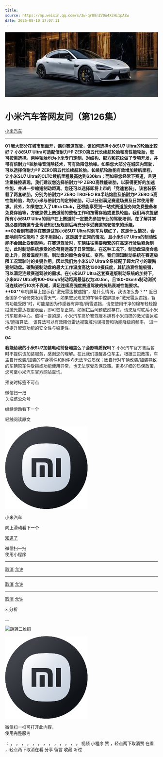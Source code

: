 ```yaml
---
title: 
source: https://mp.weixin.qq.com/s/3w-qrU8nZV0u4XzHi1pAZw
date: 2025-08-10 17:07:11
---
```


![cover_image](images/img_b9e4305d.jpg)


#  小米汽车答网友问（第126集）


[ 小米汽车 ](<javascript:void\(0\);>)

______

  

****01 ‍******我大部分在城市里面开，偶尔赛道驾驶，该如何选择小米SU7 Ultra的轮胎比较好？** 小米SU7 Ultra可选配倍耐力®P ZERO第五代长续航轮胎和高性能轮胎，您可按需选择。两种轮胎均为小米专门定制，对结构、配方和花纹做了专项开发，并带有倍耐力®轮胎噪音消除技术，可有效降低胎噪。如果您大部分在城区内驾驶，可以选择倍耐力®P ZERO第五代长续航轮胎。长续航轮胎能有效增加续航里程，让小米SU7 Ultra的CLTC续航里程最高达到630km；而如果您经常下赛道，且更注重操控表现，我们建议您选择倍耐力®P ZERO高性能轮胎，以获得更好的加速性能、并进一步缩短制动距离。您还可以选择即将上市的「竞速套装」，该套装搭载了两套轮胎，分别为倍耐力P ZERO TROFEO RS半热熔胎及倍耐力P ZERO 5高性能轮胎，均为小米与倍耐力的定制轮胎，可以分别满足赛道场景及日常使用需求。此外，如果您加入了Ultra Club，还将能享受到一站式赛道服务如免费整备和免费存胎等，方便您做上赛道前的整备工作和按需存胎或更换轮胎。我们再次提醒所有小米SU7 Ultra的用户在上赛道前一定要先参加专业的驾驶培训，在了解并掌握必要的赛道专业驾驶知识及规则后再充分享受赛道驾驶带来的乐趣。  
**02****看到有媒体在赛道试驾小米SU7 Ultra时刹车片烧红了，这是什么情况，会影响刹车性能吗？** 您不用担心，这是属于正常的情况，且小米SU7 Ultra的制动性能不会因此受到影响。在赛道驾驶时，车辆往往需要频繁的在高速行驶后紧急制动，此时制动系统承受的负荷将远高于日常驾驶。在这种工况下，制动盘温度会急剧上升，随着温度升高，制动盘的颜色会变红、变亮。我们深知制动系统在赛道极限工况驾驶时的关键作用，因此我们为小米SU7 Ultra全系标配了超大尺寸的碳陶瓷制动盘。碳陶瓷制动盘的最大工作温度高达1300摄氏度，其抗热衰性能极强，可以满足连续赛道驾驶的需求。在小米SU7 Ultra这套赛道版制动系统的加持下，小米SU7 Ultra的100-0km/h制动距离最低仅为30.8m，且180-0km/h制动测试可连续进行10次不衰减，满足连续高强度赛道驾驶的抗热衰减性能要求。  
**03****车机屏幕上提示我“激光雷达被遮挡”，是什么情况，我该怎么办？** 近日全国多个省份突发雨雪天气，如果您发现您的车辆中控屏提示“激光雷达遮挡，智驾功能受限”时，可能是因为传感器有异物/雨雪遮挡，请您使用干净的棉布轻轻擦拭激光雷达视窗表面，即可恢复正常。如擦拭后问题依然存在，请您及时联系小米汽车服务中心。值得一提的是，小米汽车高阶智驾版本拥有小米自研的激光雷达脏污/遮挡算法， 该算法可以有效降低雷达视窗脏污误报警和功能降级的频率， 进一步提升智驾功能的安全性与稳定性。  

****04****

**我能给我的小米SU7加装电动前备厢盖么？会影响质保吗？** 小米汽车官方售后暂时不提供该加装服务，感谢您的理解。在此我们提醒各位车主，根据三包政策，车主自行改装/加装的车身零件和附件均无法享受质保；因自行对车辆改装/加装导致的车辆原车件受损或功能使用异常，也无法享受质保政策。更多详细的质保政策，您可至小米汽车官方网站查询。

  

  

  

[](<>)[](<>)

预览时标签不可点

微信扫一扫  
关注该公众号

继续滑动看下一个

轻触阅读原文

![img_97d833da.jpg](images/img_97d833da.jpg)

小米汽车 

向上滑动看下一个

[知道了](<javascript:;>)

微信扫一扫  
使用小程序

****

[取消](<javascript:void\(0\);>) [允许](<javascript:void\(0\);>)

****

[取消](<javascript:void\(0\);>) [允许](<javascript:void\(0\);>)

****

[取消](<javascript:void\(0\);>) [允许](<javascript:void\(0\);>)

× 分析

__

![跳转二维码]()

![作者头像](images/img_97d833da.jpg)

微信扫一扫可打开此内容，  
使用完整服务

： ， ， ， ， ， ， ， ， ， ， ， ， 。 视频 小程序 赞 ，轻点两下取消赞 在看 ，轻点两下取消在看 分享 留言 收藏 听过